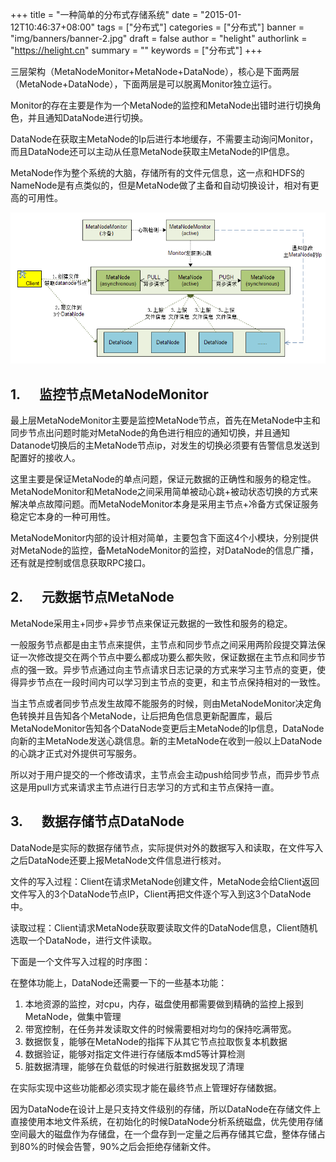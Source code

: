 +++
title = "一种简单的分布式存储系统"
date = "2015-01-12T10:46:37+08:00"
tags = ["分布式"]
categories = ["分布式"]
banner = "img/banners/banner-2.jpg"
draft = false
author = "helight"
authorlink = "https://helight.cn"
summary = ""
keywords = ["分布式"]
+++

三层架构（MetaNodeMonitor+MetaNode+DataNode），核心是下面两层（MetaNode+DataNode），下面两层是可以脱离Monitor独立运行。

Monitor的存在主要是作为一个MetaNode的监控和MetaNode出错时进行切换角色，并且通知DataNode进行切换。

DataNode在获取主MetaNode的Ip后进行本地缓存，不需要主动询问Monitor，而且DataNode还可以主动从任意MetaNode获取主MetaNode的IP信息。

MetaNode作为整个系统的大脑，存储所有的文件元信息，这一点和HDFS的NameNode是有点类似的，但是MetaNode做了主备和自动切换设计，相对有更高的可用性。
<!--more-->
![](../../imgs/2015/01/rtwertre.png)

## 1.      监控节点MetaNodeMonitor
最上层MetaNodeMonitor主要是监控MetaNode节点，首先在MetaNode中主和同步节点出问题时能对MetaNode的角色进行相应的通知切换，并且通知Datanode切换后的主MetaNode节点ip，对发生的切换必须要有告警信息发送到配置好的接收人。

这里主要是保证MetaNode的单点问题，保证元数据的正确性和服务的稳定性。MetaNodeMonitor和MetaNode之间采用简单被动心跳+被动状态切换的方式来解决单点故障问题。而MetaNodeMonitor本身是采用主节点+冷备方式保证服务稳定它本身的一种可用性。

MetaNodeMonitor内部的设计相对简单，主要包含下面这4个小模块，分别提供对MetaNode的监控，备MetaNodeMonitor的监控，对DataNode的信息广播，还有就是控制或信息获取RPC接口。

## 2.      元数据节点MetaNode
MetaNode采用主+同步+异步节点来保证元数据的一致性和服务的稳定。

一般服务节点都是由主节点来提供，主节点和同步节点之间采用两阶段提交算法保证一次修改提交在两个节点中要么都成功要么都失败，保证数据在主节点和同步节点的强一致。异步节点通过向主节点请求日志记录的方式来学习主节点的变更，使得异步节点在一段时间内可以学习到主节点的变更，和主节点保持相对的一致性。

当主节点或者同步节点发生故障不能服务的时候，则由MetaNodeMonitor决定角色转换并且告知各个MetaNode，让后把角色信息更新配置库，最后MetaNodeMonitor告知各个DataNode变更后主MetaNode的Ip信息，DataNode向新的主MetaNode发送心跳信息。新的主MetaNode在收到一般以上DataNode的心跳才正式对外提供可写服务。

所以对于用户提交的一个修改请求，主节点会主动push给同步节点，而异步节点这是用pull方式来请求主节点进行日志学习的方式和主节点保持一直。
## 3.      数据存储节点DataNode
DataNode是实际的数据存储节点，实际提供对外的数据写入和读取，在文件写入之后DataNode还要上报MetaNode文件信息进行核对。

文件的写入过程：Client在请求MetaNode创建文件，MetaNode会给Client返回文件写入的3个DataNode节点IP，Client再把文件逐个写入到这3个DataNode中。

读取过程：Client请求MetaNode获取要读取文件的DataNode信息，Client随机选取一个DataNode，进行文件读取。

下面是一个文件写入过程的时序图：

在整体功能上，DataNode还需要一下的一些基本功能：

1. 本地资源的监控，对cpu，内存，磁盘使用都需要做到精确的监控上报到MetaNode，做集中管理
1. 带宽控制，在任务并发读取文件的时候需要相对均匀的保持吃满带宽。
1. 数据恢复，能够在MetaNode的指挥下从其它节点拉取恢复本机数据
1. 数据验证，能够对指定文件进行存储版本md5等计算检测
1. 脏数据清理，能够在负载低的时候进行脏数据发现了清理

在实际实现中这些功能都必须实现才能在最终节点上管理好存储数据。

因为DataNode在设计上是只支持文件级别的存储，所以DataNode在存储文件上直接使用本地文件系统，在初始化的时候DataNode分析系统磁盘，优先使用存储空间最大的磁盘作为存储盘，在一个盘存到一定量之后再存储其它盘，整体存储占到80%的时候会告警，90%之后会拒绝存储新文件。